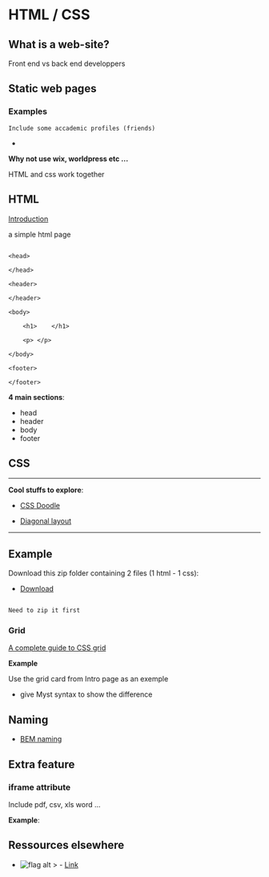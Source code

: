 # HTML / CSS

## What is a web-site?

Front end vs back end developpers

## Static web pages

### Examples

```{note}
Include some accademic profiles (friends)
```

-

**Why not use wix, worldpress etc ...**

HTML and css work together


## HTML

[Introduction](https://html.spec.whatwg.org/dev/introduction.html#background)

a simple html page

```

<head>

</head>

<header>

</header>

<body>

	<h1>	</h1>

	<p>	</p>

</body>

<footer>

</footer>

```

**4 main sections**:

- head
- header
- body
- footer



## CSS

***
**Cool stuffs to explore**:

- [CSS Doodle](https://css-doodle.com/)

- [Diagonal layout](https://codepen.io/enbee81/pen/MWPwMMJ)

***




## Example

Download this zip folder containing 2 files (1 html - 1 css):

- [Download](Project/)

```{warning}

Need to zip it first

```

### Grid

[A complete guide to CSS grid](https://css-tricks.com/snippets/css/complete-guide-grid/)

**Example**

Use the grid card from Intro page as an exemple
- give Myst syntax to show the difference



## Naming

- [BEM naming](http://getbem.com/)




## Extra feature

### iframe attribute

Include pdf, csv, xls word ...

**Example**:


    



## Ressources elsewhere

- ![flag alt >](../../../../Docs/Svg_icons/flag-for-flag-france-svgrepo-com.svg) - [Link](https://jenseign.com/)